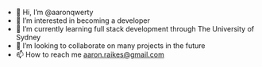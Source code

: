 - 👋 Hi, I’m @aaronqwerty
- 👀 I’m interested in becoming a developer
- 🌱 I’m currently learning full stack development through The University of Sydney
- 💞️ I’m looking to collaborate on many projects in the future
- 📫 How to reach me aaron.raikes@gmail.com

<!---
aaronqwerty/aaronqwerty is a ✨ special ✨ repository because its `README.md` (this file) appears on your GitHub profile.
You can click the Preview link to take a look at your changes.
--->
